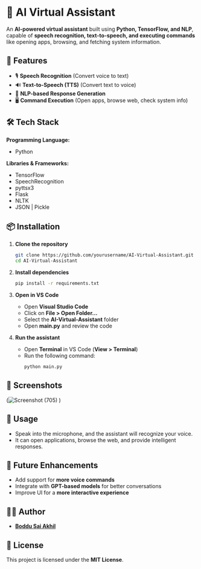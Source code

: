 # 🤖 AI Virtual Assistant

An **AI-powered virtual assistant** built using **Python, TensorFlow, and NLP**, capable of **speech recognition, text-to-speech, and executing commands** like opening apps, browsing, and fetching system information.

## 🚀 Features
- 🎙️ **Speech Recognition** (Convert voice to text)
- 🔊 **Text-to-Speech (TTS)** (Convert text to voice)
- 🤖 **NLP-based Response Generation**
- 🖥️ **Command Execution** (Open apps, browse web, check system info)

## 🛠️ Tech Stack
**Programming Language:**  
- Python  

**Libraries & Frameworks:**  
- TensorFlow  
- SpeechRecognition  
- pyttsx3  
- Flask  
- NLTK  
- JSON | Pickle  

## 📦 Installation
1. **Clone the repository**  
   ```bash
   git clone https://github.com/yourusername/AI-Virtual-Assistant.git
   cd AI-Virtual-Assistant
   ```
2. **Install dependencies**  
   ```bash
   pip install -r requirements.txt
   ```
3. **Open in VS Code**  
   - Open **Visual Studio Code**
   - Click on **File > Open Folder...**
   - Select the **AI-Virtual-Assistant** folder
   - Open **main.py** and review the code

4. **Run the assistant**  
   - Open **Terminal** in VS Code (**View > Terminal**)
   - Run the following command:  
     ```bash
     python main.py
     ```

## 📸 Screenshots
(![Screenshot (705)](https://github.com/user-attachments/assets/9b28fb84-e8cb-4c16-87fd-ec77ee420481)
)

## 📌 Usage
- Speak into the microphone, and the assistant will recognize your voice.
- It can open applications, browse the web, and provide intelligent responses.

## 🎯 Future Enhancements
- Add support for **more voice commands**  
- Integrate with **GPT-based models** for better conversations  
- Improve UI for a **more interactive experience**  

## 👨‍💻 Author
- **[Boddu Sai Akhil](https://github.com/akhilsanthosh)**  

## 📝 License
This project is licensed under the **MIT License**.

